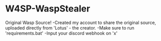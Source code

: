 # W4SP-WaspStealer
Original Wasp Source! 
-Created my account to share the original source, uploaded directly from 'Lotus' - the creator. 
-Make sure to run 'requirements.bat'
-Input your discord webhook on 'x'
